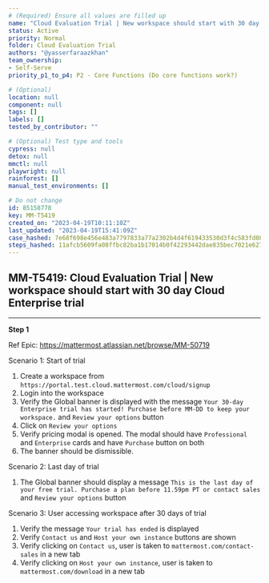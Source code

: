 ```yaml
---
# (Required) Ensure all values are filled up
name: "Cloud Evaluation Trial | New workspace should start with 30 day Cloud Enterprise trial"
status: Active
priority: Normal
folder: Cloud Evaluation Trial
authors: "@yasserfaraazkhan"
team_ownership: 
- Self-Serve
priority_p1_to_p4: P2 - Core Functions (Do core functions work?)

# (Optional)
location: null
component: null
tags: []
labels: []
tested_by_contributor: ""

# (Optional) Test type and tools
cypress: null
detox: null
mmctl: null
playwright: null
rainforest: []
manual_test_environments: []

# Do not change
id: 85158778
key: MM-T5419
created_on: "2023-04-19T10:11:10Z"
last_updated: "2023-04-19T15:41:09Z"
case_hashed: 7e68f698e456e483a7797833a77a2302b4d4f619433530d3f4c583fd088d422b6001fdbebf8fee3a2ea31c89c6f65aba
steps_hashed: 11afcb5609fa08ffbc82ba1b17014b0f42293442dae835bec7021e6277f9c2ea76709320f2b88377f9e636313005ef81
---
```


<!-- (Auto-generated) Based on frontmatter's "key" and "name" -->

## MM-T5419: Cloud Evaluation Trial | New workspace should start with 30 day Cloud Enterprise trial

---

**Step 1**

Ref Epic: <https://mattermost.atlassian.net/browse/MM-50719>

Scenario 1: Start of trial

1. Create a workspace from `https://portal.test.cloud.mattermost.com/cloud/signup`
2. Login into the workspace
3. Verify the Global banner is displayed with the message `Your 30-day Enterprise trial has started! Purchase before MM-DD to keep your workspace.` and `Review your options` button
4. Click on `Review your options`
5. Verify pricing modal is opened. The modal should have `Professional` and `Enterprise` cards and have `Purchase` button on both
6. The banner should be dismissible.

Scenario 2: Last day of trial

1. The Global banner should display a message `This is the last day of your free trial. Purchase a plan before 11.59pm PT or contact sales` and `Review your options` button

Scenario 3: User accessing workspace after 30 days of trial

1. Verify the message `Your trial has ended` is displayed
2. Verify `Contact us` and `Host your own instance` buttons are shown
3. Verify clicking on `Contact us`, user is taken to `mattermost.com/contact-sales` in a new tab
4. Verify clicking on `Host your own instance`, user is taken to `mattermost.com/download` in a new tab
